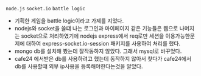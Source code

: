 `node.js` `socket.io` `battle logic`
- 기획한 게임을 battle logic이라고 가제를 지었다.
- nodejs와 socket을 쓸떄 나는 로그인과 마이페이지 같은 기능들은 웹으로 나머지는 socket으로 처리하였기에 nodejs express에서  req로만 세션을 이용가능한문제에 대하여 express-socket.io-session 패키지를 사용하여 처리를 했다.
- mongo db를 설치해 봤는데 잘작동하지 않았다. 그래서 mysql로 바꾸었다.
- cafe24 에서받은 db를 사용하려고 했는데 동작하지 않아서 찾다가 cafe24에서 db를 사용할떄 외부 ip사용을 등록해야한다는것을 알았다.
